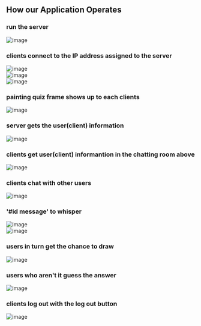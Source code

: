 ## How our Application Operates
### run the server
![image](https://user-images.githubusercontent.com/39490214/132691507-8418d480-b17e-4f7e-917d-a98419a50d72.png)

### clients connect to the IP address assigned to the server
![image](https://user-images.githubusercontent.com/39490214/132691613-1b445cf5-4954-41a3-8794-4df731ae8da1.png) \
![image](https://user-images.githubusercontent.com/39490214/132691642-cb07a0b7-214a-42a4-bb4d-9a3dd732ea7c.png) \
![image](https://user-images.githubusercontent.com/39490214/132691695-78f5a0c0-c77e-4531-b344-ba24bffe0744.png) 
 
### painting quiz frame shows up to each clients
![image](https://user-images.githubusercontent.com/39490214/132692133-ac048ef4-ca48-49e5-b9ad-f14abe54057a.png)

### server gets the user(client) information
![image](https://user-images.githubusercontent.com/39490214/132692187-ec55b582-de4b-436a-a6e4-e22a529dd60f.png)

### clients get user(client) informantion in the chatting room above
![image](https://user-images.githubusercontent.com/39490214/132692320-218cb14d-4983-4d8c-8b84-8d18cfd981e9.png)

### clients chat with other users
![image](https://user-images.githubusercontent.com/39490214/132692570-271074d8-c117-434a-a941-7a9346e0d32c.png)

### '#id message' to whisper
![image](https://user-images.githubusercontent.com/39490214/132692669-b4fed2d0-a5cb-4362-b218-8fa7955f8c3c.png) \
![image](https://user-images.githubusercontent.com/39490214/132692741-9ddd49d2-1ba0-4528-9c43-5dab0c3d865c.png)

### users in turn get the chance to draw
![image](https://user-images.githubusercontent.com/39490214/132692776-52b39a87-97d3-4d48-874c-ae533ed3ae8d.png)

### users who aren't it guess the answer
![image](https://user-images.githubusercontent.com/39490214/132692887-a6bc05b8-e894-42e5-95bb-6f7692b1c5dd.png)

### clients log out with the log out button
![image](https://user-images.githubusercontent.com/39490214/132692934-9c3b346b-19d7-4d50-a2b2-7d01f5aaaf08.png)
